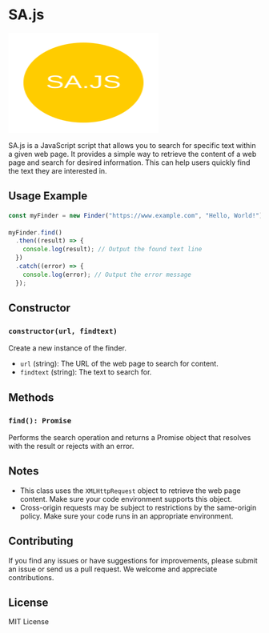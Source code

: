 # SA.js

<img src="meta/logo.svg" width = "300" height = "200" alt="Logo"/>

SA.js is a JavaScript script that allows you to search for specific text within a given web page. It provides a simple way to retrieve the content of a web page and search for desired information. This can help users quickly find the text they are interested in.

## Usage Example

```javascript
const myFinder = new Finder("https://www.example.com", "Hello, World!");

myFinder.find()
  .then((result) => {
    console.log(result); // Output the found text line
  })
  .catch((error) => {
    console.log(error); // Output the error message
  });
```

## Constructor

### `constructor(url, findtext)`

Create a new instance of the finder.

- `url` (string): The URL of the web page to search for content.
- `findtext` (string): The text to search for.

## Methods

### `find(): Promise`

Performs the search operation and returns a Promise object that resolves with the result or rejects with an error.

## Notes

- This class uses the `XMLHttpRequest` object to retrieve the web page content. Make sure your code environment supports this object.
- Cross-origin requests may be subject to restrictions by the same-origin policy. Make sure your code runs in an appropriate environment.


## Contributing

If you find any issues or have suggestions for improvements, please submit an issue or send us a pull request. We welcome and appreciate contributions.

## License

MIT License